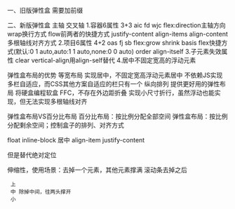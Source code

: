 一、旧版弹性盒
需要加前缀


二、新版弹性盒
主轴 交叉轴
1.容器6属性 3+3 aic fd wjc
flex:direction主轴方向 wrap换行方式 flow前两者的快捷方式
justify-content
align-items
align-content 多根轴线对齐方式
2.项目6属性 4+2 oas fj sb
flex:grow shrink basis flex快捷方式(默认:0 1 auto,auto:1 1 auto,none:0 0 auto)
order
align-itself
3.子元素失效属性
clear 
vertical-align用align-self替代
4.居中不固定宽高的浮动元素





弹性盒布局的优势
等宽布局
实现居中，不固定宽高浮动元素居中
不依赖JS实现多栏自适应，而CSS其他方案自适应的栏只有一个
纵向排列
提供更好用的弹性布局
将硬盒编程软盒 FFC，不存在外边距折叠
实现小尺寸折行，虽然浮动也能实现，但无法实现多根轴线对齐


弹性盒布局VS百分比布局
百分比布局：按比例分配全部空间
弹性盒布局：按比例分配剩余空间；控制盒子的排列、对齐方式


float inline-block
居中 align-item justify-content

但是替代绝对定位

伸缩性，使用场景：去掉一个元素，其他元素撑满
     滚动条去掉之后
     
     上
     中 除掉中间，往两头撑开
     小


